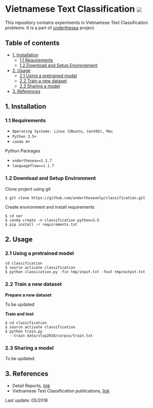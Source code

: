 # Vietnamese Text Classification ![](https://img.shields.io/badge/F1-86.7%25-red.svg)

This repository contains experiments in Vietnamese Text Classification problems. It is a part of [underthesea](https://github.com/magizbox/underthesea) project.

## Table of contents

* [1. Installation](#1.-installation)
  * [1.1 Requirements](#1.1-requirements)
  * [1.2 Download and Setup Environement](#1.2-download-and-setup-environment)
* [2. Usage](#2.-usage)
  * [2.1 Using a pretrained model](#2.1-using-a-pretrained-model)
  * [2.2 Train a new dataset](#2.2-train-a-new-dataset)
  * [2.3 Sharing a model](#2.3-sharing-a-model)
* [3. References](#3.-references)

## 1. Installation

### 1.1 Requirements

* `Operating Systems: Linux (Ubuntu, CentOS), Mac`
* `Python 3.5+`
* `conda 4+`

Python Packages

* `underthesea==1.1.7`
* `languageflow==1.1.7`

### 1.2 Download and Setup Environment

Clone project using git

```
$ git clone https://github.com/undertheseanlp/classification.git
```

Create environment and install requirements

```
$ cd ner
$ conda create -n classification python=3.5
$ pip install -r requirements.txt
```

## 2. Usage

### 2.1 Using a pretrained model

```
cd classification
$ source activate classification
$ python classication.py -fin tmp/input.txt -fout tmp/output.txt
```

### 2.2 Train a new dataset

**Prepare a new dataset**

To be updated

**Train and test**

```
$ cd classification
$ source activate classification
$ python train.py
  --train data/vlsp2018/corpus/train.txt
```

### 2.3 Sharing a model

To be updated

## 3. References

* Detail Reports, [link](https://docs.google.com/spreadsheets/d/1PUnNBVywHbG4fpqSzBAV6jPWFNOKaiIQEKWM-W2mxiE/edit?usp=sharing)
* Vietnamese Text Classification publications, [link](https://github.com/magizbox/underthesea/wiki/Vietnamese-NLP-Publications#text-classification)

Last update: 05/2018